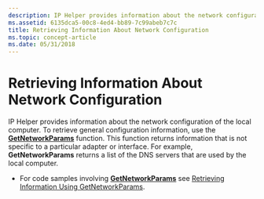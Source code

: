 ```yaml
---
description: IP Helper provides information about the network configuration of the local computer.
ms.assetid: 6135dca5-00c8-4ed4-bb89-7c99abeb7c7c
title: Retrieving Information About Network Configuration
ms.topic: concept-article
ms.date: 05/31/2018
---
```


# Retrieving Information About Network Configuration

IP Helper provides information about the network configuration of the local computer. To retrieve general configuration information, use the [**GetNetworkParams**](/windows/desktop/api/Iphlpapi/nf-iphlpapi-getnetworkparams) function. This function returns information that is not specific to a particular adapter or interface. For example, **GetNetworkParams** returns a list of the DNS servers that are used by the local computer.

-   For code samples involving [**GetNetworkParams**](/windows/desktop/api/Iphlpapi/nf-iphlpapi-getnetworkparams) see [Retrieving Information Using GetNetworkParams](retrieving-information-using-getnetworkparams.md).

 

 



